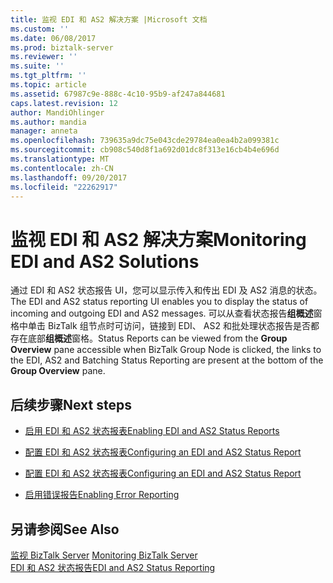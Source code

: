 ```yaml
---
title: 监视 EDI 和 AS2 解决方案 |Microsoft 文档
ms.custom: ''
ms.date: 06/08/2017
ms.prod: biztalk-server
ms.reviewer: ''
ms.suite: ''
ms.tgt_pltfrm: ''
ms.topic: article
ms.assetid: 67987c9e-888c-4c10-95b9-af247a844681
caps.latest.revision: 12
author: MandiOhlinger
ms.author: mandia
manager: anneta
ms.openlocfilehash: 739635a9dc75e043cde29784ea0ea4b2a099381c
ms.sourcegitcommit: cb908c540d8f1a692d01dc8f313e16cb4b4e696d
ms.translationtype: MT
ms.contentlocale: zh-CN
ms.lasthandoff: 09/20/2017
ms.locfileid: "22262917"
---
```

# <a name="monitoring-edi-and-as2-solutions"></a><span data-ttu-id="eed1d-102">监视 EDI 和 AS2 解决方案</span><span class="sxs-lookup"><span data-stu-id="eed1d-102">Monitoring EDI and AS2 Solutions</span></span>
<span data-ttu-id="eed1d-103">通过 EDI 和 AS2 状态报告 UI，您可以显示传入和传出 EDI 及 AS2 消息的状态。</span><span class="sxs-lookup"><span data-stu-id="eed1d-103">The EDI and AS2 status reporting UI enables you to display the status of incoming and outgoing EDI and AS2 messages.</span></span> <span data-ttu-id="eed1d-104">可以从查看状态报告**组概述**窗格中单击 BizTalk 组节点时可访问，链接到 EDI、 AS2 和批处理状态报告是否都存在底部**组概述**窗格。</span><span class="sxs-lookup"><span data-stu-id="eed1d-104">Status Reports can be viewed from the **Group Overview** pane accessible when BizTalk Group Node is clicked, the links to the EDI, AS2 and Batching Status Reporting are present at the bottom of the **Group Overview** pane.</span></span>  
  
## <a name="next-steps"></a><span data-ttu-id="eed1d-105">后续步骤</span><span class="sxs-lookup"><span data-stu-id="eed1d-105">Next steps</span></span> 
  
-   [<span data-ttu-id="eed1d-106">启用 EDI 和 AS2 状态报表</span><span class="sxs-lookup"><span data-stu-id="eed1d-106">Enabling EDI and AS2 Status Reports</span></span>](../core/enabling-edi-and-as2-status-reports.md)  
  
-   [<span data-ttu-id="eed1d-107">配置 EDI 和 AS2 状态报表</span><span class="sxs-lookup"><span data-stu-id="eed1d-107">Configuring an EDI and AS2 Status Report</span></span>](../core/configuring-an-edi-and-as2-status-report.md)  
  
-   [<span data-ttu-id="eed1d-108">配置 EDI 和 AS2 状态报表</span><span class="sxs-lookup"><span data-stu-id="eed1d-108">Configuring an EDI and AS2 Status Report</span></span>](../core/configuring-an-edi-and-as2-status-report.md)  
  
-   [<span data-ttu-id="eed1d-109">启用错误报告</span><span class="sxs-lookup"><span data-stu-id="eed1d-109">Enabling Error Reporting</span></span>](../core/enabling-error-reporting.md)  
  
## <a name="see-also"></a><span data-ttu-id="eed1d-110">另请参阅</span><span class="sxs-lookup"><span data-stu-id="eed1d-110">See Also</span></span>  
 <span data-ttu-id="eed1d-111">[监视 BizTalk Server](../core/monitoring-biztalk-server.md) </span><span class="sxs-lookup"><span data-stu-id="eed1d-111">[Monitoring BizTalk Server](../core/monitoring-biztalk-server.md) </span></span>  
 [<span data-ttu-id="eed1d-112">EDI 和 AS2 状态报告</span><span class="sxs-lookup"><span data-stu-id="eed1d-112">EDI and AS2 Status Reporting</span></span>](../core/edi-and-as2-status-reporting.md)   
